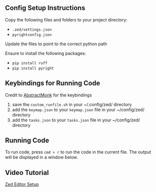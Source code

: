 ## Config Setup Instructions

Copy the following files and folders to your project directory:
- `.zed/settings.json`
- `pyrightconfig.json`

Update the files to point to the correct python path

Ensure to install the following packages:
- `pip install ruff`
- `pip install pyright`

## Keybindings for Running Code
Credit to [AbstractMonk](https://www.reddit.com/r/ZedEditor/comments/1cxpb9o/how_to_run_code_file_in_zed_using_keyboard/) for the keybindings

1. save the `custom_runfile.sh` in your ~/.config/zed/ directory
2. add the `keymap.json` to your `keymap.json` file in your ~/config/zed/ directory
3. add the `tasks.json` to your `tasks.json` file in your ~/config/zed/ directory

## Running Code
To run code, press `cmd + r` to run the code in the current file. The output will be displayed in a window below.

## Video Tutorial
[Zed Editor Setup](https://youtu.be/m2UrCwf6gms)
